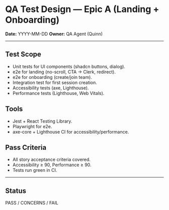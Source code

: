 # QA Test Design — Epic A (Landing + Onboarding)

**Date:** YYYY-MM-DD
**Owner:** QA Agent (Quinn)

---

## Test Scope
- Unit tests for UI components (shadcn buttons, dialog).
- e2e for landing (no-scroll, CTA → Clerk, redirect).
- e2e for onboarding (create/join team).
- Integration test for first session creation.
- Accessibility tests (axe, Lighthouse).
- Performance tests (Lighthouse, Web Vitals).

## Tools
- Jest + React Testing Library.
- Playwright for e2e.
- axe-core + Lighthouse CI for accessibility/performance.

## Pass Criteria
- All story acceptance criteria covered.
- Accessibility ≥ 90, Performance ≥ 90.
- Tests run green in CI.

---

## Status
PASS / CONCERNS / FAIL
